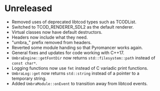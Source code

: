 # Unreleased
* Removed uses of deprecated libtcod types such as TCODList.
* Switched to TCOD_RENDERER_SDL2 as the default renderer.
* Virtual classes now have default destructors.
* Headers now include what they need.
* "umbra_" prefix removed from headers.
* Reverted some module handing so that Pyromancer works again.
* General fixes and updates for code working with C++17.
* ``UmbraEngine::getFontDir`` now returns ``std::filesystem::path`` instead of ``const char*``.
* Logging functions now use ``fmt`` instead of C variadic print functions.
* ``UmbraLog::get`` now returns ``std::string`` instead of a pointer to a temporary string.
* Added ``UmbraModule::onEvent`` to transition away from libtcod events.
